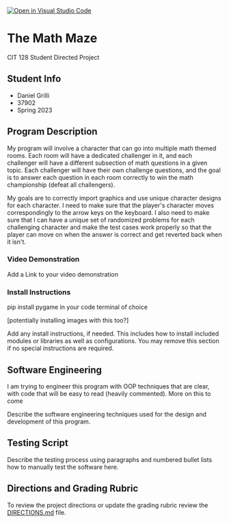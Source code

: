 [![Open in Visual Studio Code](https://classroom.github.com/assets/open-in-vscode-c66648af7eb3fe8bc4f294546bfd86ef473780cde1dea487d3c4ff354943c9ae.svg)](https://classroom.github.com/online_ide?assignment_repo_id=10769082&assignment_repo_type=AssignmentRepo)

# The Math Maze

CIT 128 Student Directed Project

## Student Info

* Daniel Grilli
* 37902
* Spring 2023

## Program Description

My program will involve a character that can go into multiple math themed rooms. Each room will have a dedicated challenger in it, and each challenger will have a different subsection of math questions in a given topic. Each challenger will have their own challenge questions, and the goal is to answer each question in each room correctly to win the math championship (defeat all challengers).

My goals are to correctly import graphics and use unique character designs for each character. I need to make sure that the player's character moves correspondingly to the arrow keys on the keyboard. I also need to make sure that I can have a unique set of randomized problems for each challenging character and make the test cases work properly so that the player can move on when the answer is correct and get reverted back when it isn't.

### Video Demonstration

Add a Link to your video demonstration

### Install Instructions

pip install pygame in your code terminal of choice

[potentially installing images with this too?]

Add any install instructions, if needed. This includes how to install included modules or libraries as well as configurations. You may remove this section if no special instructions are required.

## Software Engineering

I am trying to engineer this program with OOP techniques that are clear, with code that will be easy to read (heavily commented). More on this to come

Describe the software engineering techniques used for the design and development of this program.

## Testing Script

Describe the testing process using paragraphs and numbered bullet lists how to manually test the software here.

## Directions and Grading Rubric

To review the project directions or update the grading rubric review the [DIRECTIONS.md](DIRECTIONS.md) file.
